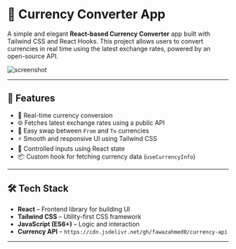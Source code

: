 # 💱 Currency Converter App

A simple and elegant **React-based Currency Converter** app built with Tailwind CSS and React Hooks. This project allows users to convert currencies in real time using the latest exchange rates, powered by an open-source API.

![screenshot](https://images.pexels.com/photos/3532540/pexels-photo-3532540.jpeg?auto=compress&cs=tinysrgb&w=1260&h=750&dpr=2)

---

## 🚀 Features

- 🔁 Real-time currency conversion
- 🌐 Fetches latest exchange rates using a public API
- 🔄 Easy swap between `From` and `To` currencies
- ⚡ Smooth and responsive UI using Tailwind CSS
- 🎯 Controlled inputs using React state
- 📦 Custom hook for fetching currency data (`useCurrencyInfo`)

---

## 🛠️ Tech Stack

- **React** – Frontend library for building UI
- **Tailwind CSS** – Utility-first CSS framework
- **JavaScript (ES6+)** – Logic and interaction
- **Currency API** – `https://cdn.jsdelivr.net/gh/fawazahmed0/currency-api`

---



